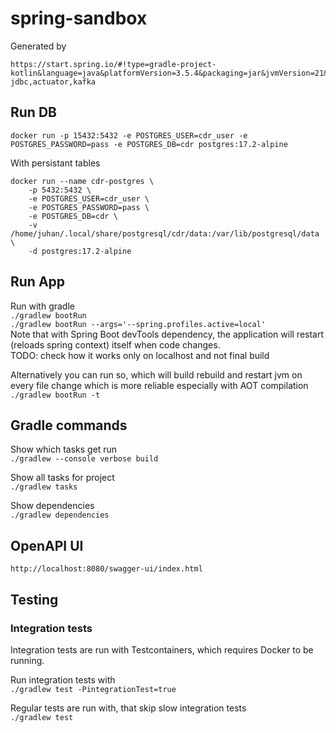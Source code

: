 # spring-sandbox

Generated by
```
https://start.spring.io/#!type=gradle-project-kotlin&language=java&platformVersion=3.5.4&packaging=jar&jvmVersion=21&groupId=com.sandbox&artifactId=sandbox&name=sandbox&description=Spring%20testing%20sandbox&packageName=com.sandbox.sandbox&dependencies=web,postgresql,devtools,flyway,data-jdbc,actuator,kafka
```

## Run DB
```
docker run -p 15432:5432 -e POSTGRES_USER=cdr_user -e POSTGRES_PASSWORD=pass -e POSTGRES_DB=cdr postgres:17.2-alpine
```
With persistant tables
```
docker run --name cdr-postgres \
    -p 5432:5432 \
    -e POSTGRES_USER=cdr_user \
    -e POSTGRES_PASSWORD=pass \
    -e POSTGRES_DB=cdr \
    -v /home/juhan/.local/share/postgresql/cdr/data:/var/lib/postgresql/data \
    -d postgres:17.2-alpine
```

## Run App
Run with gradle <br>
`./gradlew bootRun` <br>
`./gradlew bootRun --args='--spring.profiles.active=local'` <br>
Note that with Spring Boot devTools dependency, the application will restart (reloads spring context) itself when code changes. <br>
TODO: check how it works only on localhost and not final build

Alternatively you can run so, which will build rebuild and restart jvm on every file change which is more reliable especially with AOT compilation <br>
`./gradlew bootRun -t` <br>

## Gradle commands
Show which tasks get run <br>
`./gradlew --console verbose build`

Show all tasks for project <br>
`./gradlew tasks`

Show dependencies <br>
`./gradlew dependencies`


## OpenAPI UI
`http://localhost:8080/swagger-ui/index.html`


## Testing

### Integration tests
Integration tests are run with Testcontainers, which requires Docker to be running. <br>

Run integration tests with <br>
`./gradlew test -PintegrationTest=true`

Regular tests are run with, that skip slow integration tests <br>
`./gradlew test`